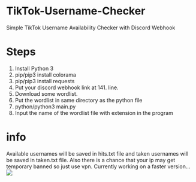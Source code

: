 # TikTok-Username-Checker
Simple TikTok Username Availability Checker with Discord Webhook
# Steps
1. Install Python 3
2. pip/pip3 install colorama
3. pip/pip3 install requests
4. Put your discord webhook link at 141. line.
5. Download some wordlist.
6. Put the wordlist in same directory as the python file
7. python/python3 main.py
8. Input the name of the wordlist file with extension in the program
# info
Available usernames will be saved in hits.txt file and taken usernames will be saved in taken.txt file.
Also there is a chance that your ip may get temporary banned so just use vpn.
Currently working on a faster version...
<img src="https://github.com/r6f/TikTok-Username-Checker/blob/main/showcase.png">
